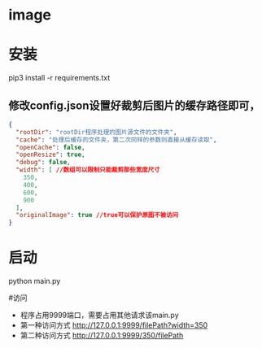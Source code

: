 # image
# 安装
pip3 install -r requirements.txt

## 修改config.json设置好裁剪后图片的缓存路径即可，

```json
{
  "rootDir": "rootDir程序处理的图片源文件的文件夹",
  "cache": "处理后缓存的文件夹，第二次同样的参数则直接从缓存读取",
  "openCache": false,
  "openResize": true,
  "debug": false,
  "width": [ //数组可以限制只能裁剪那些宽度尺寸
    350,
    400,
    600,
    900
  ],
  "originalImage": true //true可以保护原图不被访问
}

```

# 启动
python main.py


#访问
* 程序占用9999端口，需要占用其他请求该main.py
* 第一种访问方式 http://127.0.0.1:9999/filePath?width=350
* 第二种访问方式 http://127.0.0.1:9999/350/filePath


